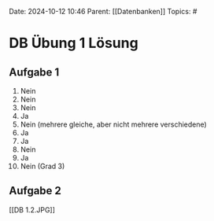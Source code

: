 Date: 2024-10-12 10:46
Parent: [[Datenbanken]]
Topics: #

# DB Übung 1 Lösung

## Aufgabe 1

1. Nein
2. Nein
3. Nein
4. Ja
5. Nein (mehrere gleiche, aber nicht mehrere verschiedene)
6. Ja
7. Ja
8. Nein
9. Ja
10. Nein (Grad 3)

## Aufgabe 2

[[DB 1.2.JPG]]
